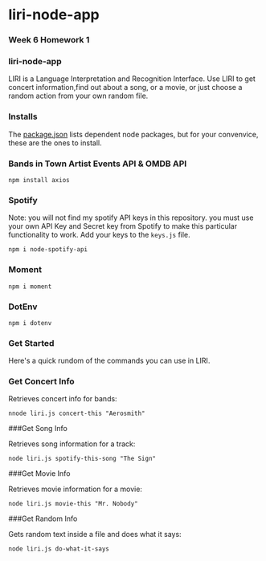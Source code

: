 # liri-node-app

### Week 6 Homework 1


### liri-node-app

LIRI is a Language Interpretation and Recognition Interface. Use LIRI to get concert information,find out about a song, or a movie, or just choose a random action from your own random file.

### Installs

The [package.json](https://github.com/mra-abrahamson/liri-node-app/blob/master/package.json) lists dependent node packages, but for your convenvice, these are the ones to install.

### Bands in Town Artist Events API & OMDB API 

`npm install axios`

### Spotify

Note: you will not find my spotify API keys in this repository.  you must use your own API Key and Secret key from Spotify to make this particular functionality to work. Add your keys to the `keys.js` file.

`npm i node-spotify-api`

### Moment

`npm i moment`

### DotEnv

`npm i dotenv`

### Get Started

Here's a quick rundom of the commands you can use in LIRI.

### Get Concert Info

Retrieves concert info for bands:

`nnode liri.js concert-this "Aerosmith"`

###Get Song Info

Retrieves song information for a track:

`node liri.js spotify-this-song "The Sign"`

###Get Movie Info

Retrieves movie information for a movie:

`node liri.js movie-this "Mr. Nobody"`

###Get Random Info

Gets random text inside a file and does what it says:

`node liri.js do-what-it-says`